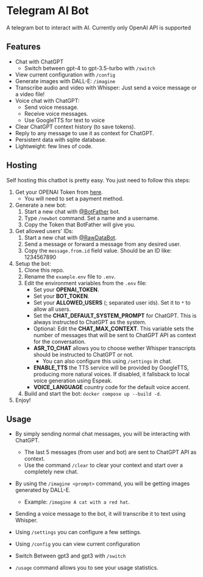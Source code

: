 # Telegram AI Bot

A telegram bot to interact with AI. Currently only OpenAI API is supported

## Features

- Chat with ChatGPT
    - Switch between gpt-4 to gpt-3.5-turbo with `/switch`
- View current configuration with `/config`
- Generate images with DALL-E: `/imagine`
- Transcribe audio and video with Whisper: Just send a voice message or a video file!
- Voice chat with ChatGPT:
   - Send voice message.
   - Receive voice messages.
   - Use GoogleTTS for text to voice
- Clear ChatGPT context history (to save tokens).
- Reply to any message to use it as context for ChatGPT.
- Persistent data with sqlite database.
- Lightweight: few lines of code.

## Hosting

Self hosting this chatbot is pretty easy. You just need to follow this steps:

1. Get your OPENAI Token from [here](https://platform.openai.com/account/api-keys).
   - You will need to set a payment method.
2. Generate a new bot:
   1. Start a new chat with [@BotFather](https://t.me/BotFather) bot.
   2. Type `/newbot` command. Set a name and a username.
   3. Copy the Token that BotFather will give you.
3. Get allowed users' IDs:
   1. Start a new chat with [@RawDataBot](https://t.me/RawDataBot).
   2. Send a message or forward a message from any desired user.
   3. Copy the `message.from.id` field value. Should be an ID like: 1234567890
4. Setup the bot:
   1. Clone this repo.
   2. Rename the `example.env` file to `.env`.
   3. Edit the environment variables from the `.env` file:
      - Set your **OPENAI_TOKEN**.
      - Set your **BOT_TOKEN**.
      - Set your **ALLOWED_USERS** (; separated user ids). Set it to `*` to allow all users.
      - Set the **CHAT_DEFAULT_SYSTEM_PROMPT** for ChatGPT. This is always instructed to ChatGPT as the system.
      - Optional: Edit the **CHAT_MAX_CONTEXT**. This variable sets the number of messages that will be sent to ChatGPT API as context for the conversation.
      - **ASR_TO_CHAT** allows you to choose wether Whisper transcripts should be instructed to ChatGPT or not.
         - You can also configure this using `/settings` in chat.
      - **ENABLE_TTS** the TTS service will be provided by GoogleTTS, producing more natural voices. If disabled, it fallsback to local voice generation using Espeak.
      - **VOICE_LANGUAGE** country code for the default voice accent.
   4. Build and start the bot: `docker compose up --build -d`.
5. Enjoy!

## Usage

- By simply sending normal chat messages, you will be interacting with ChatGPT.
  - The last 5 messages (from user and bot) are sent to ChatGPT API as context.
  - Use the command `/clear` to clear your context and start over a completely new chat.

- By using the `/imagine <prompt>` command, you will be getting images generated by DALL-E.
    - Example: `/imagine A cat with a red hat`.

- Sending a voice message to the bot, it will transcribe it to text using Whisper.

- Using `/settings` you can configure a few settings.

- Using `/config` you can view current configuration

- Switch Between gpt3 and gpt3 with `/switch`

- `/usage` command allows you to see your usage statistics.
